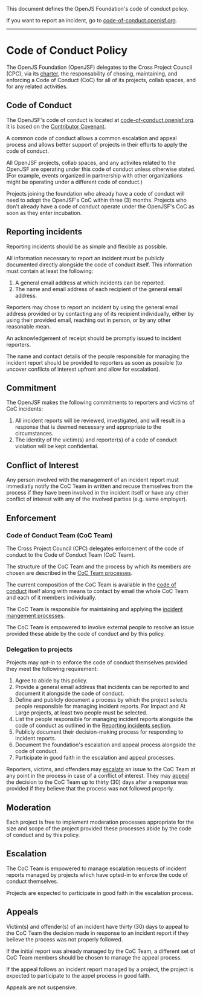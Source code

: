 This document defines the OpenJS Foundation's code of conduct policy.

If you want to report an incident, go to [code-of-conduct.openjsf.org][CoC].

***

# Code of Conduct Policy

The OpenJS Foundation (OpenJSF) delegates to the Cross Project Council (CPC), via its [charter][], the responsability of chosing, maintaining, and enforcing a Code of Conduct (CoC) for all of its projects, collab spaces, and for any related activities.

## Code of Conduct

The OpenJSF's code of conduct is located at [code-of-conduct.openjsf.org][CoC]. It is based on the [Contributor Covenant](https://www.contributor-covenant.org/).

A common code of conduct allows a common escalation and appeal process and allows better support of projects in their efforts to apply the code of conduct.

All OpenJSF projects, collab spaces, and any activites related to the OpenJSF are operating under this code of conduct unless otherwise stated. (For example, events organized in partnership with other organizations might be operating under a different code of conduct.)

Projects joining the foundation who already have a code of conduct will need to adopt the OpenJSF's CoC within three (3) months. Projects who don't already have a code of conduct operate under the OpenJSF's CoC as soon as they enter incubation.

## Reporting incidents

Reporting incidents should be as simple and flexible as possible.

All information necessary to report an incident must be publicly documented directly alongside the code of conduct itself. This information must contain at least the following:

1. A general email address at which incidents can be reported.
2. The name and email address of each recipient of the general email address.

Reporters may chose to report an incident by using the general email address provided or by contacting any of its recipient individually, either by using their provided email, reaching out in person, or by any other reasonable mean.

An acknowledgement of receipt should be promptly issued to incident reporters.

The name and contact details of the people responsible for managing the incident report should be provided to reporters as soon as possible (to uncover conflicts of interest upfront and allow for escalation).

## Commitment

The OpenJSF makes the following commitments to reporters and victims of CoC incidents:

1. All incident reports will be reviewed, investigated, and will result in a response that is deemed necessary and appropriate to the circumstances.
2. The identity of the victim(s) and reporter(s) of a code of conduct violation will be kept confidential.

## Conflict of Interest

Any person involved with the management of an incident report must immediatly notify the CoC Team in written and recuse themselves from the process if they have been involved in the incident itself or have any other conflict of interest with any of the involved parties (e.g. same employer).

## Enforcement

### Code of Conduct Team (CoC Team)

The Cross Project Council (CPC) delegates enforcement of the code of conduct to the Code of Conduct Team (CoC Team).

The structure of the CoC Team and the process by which its members are chosen are described in the [CoC Team processes][].

The current composition of the CoC Team is available in the [code of conduct][CoC] itself along with means to contact by email the whole CoC Team and each of it members individually.

The CoC Team is responsible for maintaining and applying the [incident mangement processes][].

The CoC Team is empowered to involve external people to resolve an issue provided these abide by the code of conduct and by this policy.

### Delegation to projects

Projects may opt-in to enforce the code of conduct themselves provided they meet the following requirement:

1. Agree to abide by this policy.
2. Provide a general email address that incidents can be reported to and document it alongside the code of conduct.
3. Define and publicly document a process by which the project selects people responsible for managing incident reports. For Impact and At Large projects, at least two people must be selected.
4. List the people responsible for managing incident reports alongside the code of conduct as outlined in the [Reporting incidents section](#reporting-incidents).
5. Publicly document their decision-making process for responding to incident reports.
6. Document the foundation's escalation and appeal process alongside the code of conduct.
7. Participate in good faith in the escalation and appeal processes.

Reporters, victims, and offenders may [escalate](#escalation) an issue to the CoC Team at any point in the process in case of a conflict of interest. They may [appeal](#appeals) the decision to the CoC Team up to thirty (30) days after a response was provided if they believe that the process was not followed properly.

## Moderation

Each project is free to implement moderation processes appropriate for the size and scope of the project provided these processes abide by the code of conduct and by this policy.

## Escalation

The CoC Team is empowered to manage escalation requests of incident reports managed by projects which have opted-in to enforce the code of conduct themselves.

Projects are expected to participate in good faith in the escalation process. 

## Appeals

Victim(s) and offender(s) of an incident have thirty (30) days to appeal to the CoC Team the decision made in response to an incident report if they believe the process was not properly followed.

If the initial report was already managed by the CoC Team, a different set of CoC Team members should be chosen to manage the appeal process.

If the appeal follows an incident report managed by a project, the project is expected to participate to the appel process in good faith. 

Appeals are not suspensive.


[CoC]: https://code-of-conduct.openjsf.org/
[Charter]: https://github.com/openjs-foundation/cross-project-council/blob/main/CPC-CHARTER.md
[CoC Team processes]: https://github.com/openjs-foundation/cross-project-council/blob/main/conduct/COC_PROCESS_FOR_COC_TEAM.md
[incident mangement processes]:  https://github.com/openjs-foundation/cross-project-council/blob/main/conduct/COC_PROCESS_FOR_INCIDENT_MANAGEMENT.md